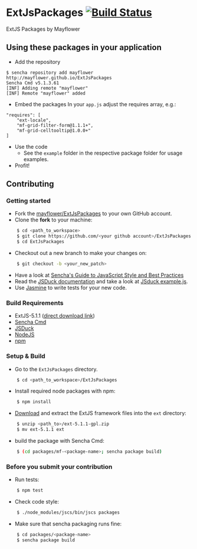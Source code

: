 # ExtJsPackages <a href="https://travis-ci.org/mayflower/ExtJsPackages/"><img src="https://api.travis-ci.org/mayflower/ExtJsPackages.svg" alt="Build Status" style="max-width:100%;"></a>
ExtJS Packages by Mayflower

## Using these packages in your application

* Add the repository
```
$ sencha repository add mayflower http://mayflower.github.io/ExtJsPackages
Sencha Cmd v5.1.3.61
[INF] Adding remote "mayflower"
[INF] Remote "mayflower" added
```
* Embed the packages
In your `app.js` adjust the requires array, e.g.:
```
"requires": [
    "ext-locale",
    "mf-grid-filter-form@1.1.1+",
    "mf-grid-celltooltip@1.0.0+"
]
```
* Use the code
    * See the ```example``` folder in the respective package folder for usage examples.
* Profit!

## Contributing

### Getting started

* Fork the [mayflower/ExtJsPackages](https://github.com/mayflower/ExtJsPackages) to your own GitHub account.
* Clone the **fork** to your machine:

```sh
    $ cd <path_to_workspace>
    $ git clone https://github.com/<your github account>/ExtJsPackages.git
    $ cd ExtJsPackages
```
* Checkout out a new branch to make your changes on:

```sh
    $ git checkout -b <your_new_patch>
```
* Have a look at [Sencha's Guide to JavaScript Style and Best Practices](https://github.com/sencha/code-guidelines)
* Read the [JSDuck documentation](https://github.com/senchalabs/jsduck/wiki) and take a look at [JSduck example.js](https://github.com/senchalabs/jsduck/blob/master/opt/example.js).
* Use [Jasmine](http://jasmine.github.io/) to write tests for your new code.

### Build Requirements

* ExtJS-5.1.1 ([direct download link](http://cdn.sencha.com/ext/gpl/ext-5.1.1-gpl.zip))
* [Sencha Cmd](http://www.sencha.com/products/sencha-cmd/)
* [JSDuck](https://github.com/senchalabs/jsduck)
* [NodeJS](https://nodejs.org/)
* [npm](https://www.npmjs.com/)

### Setup & Build

* Go to the `ExtJsPackages` directory.
```sh
    $ cd <path_to_workspace>/ExtJsPackages
```
* Install required node packages with npm:

```sh
    $ npm install
```
* [Download](http://cdn.sencha.com/ext/gpl/ext-5.1.1-gpl.zip) and extract the ExtJS framework files into the `ext` directory:

```sh
    $ unzip <path_to>/ext-5.1.1-gpl.zip
    $ mv ext-5.1.1 ext
```
* build the package with Sencha Cmd:

```sh
    $ (cd packages/mf-<package-name>; sencha package build)
```

### Before you submit your contribution

* Run tests:

```sh
    $ npm test
```
* Check code style:

```sh
    $ ./node_modules/jscs/bin/jscs packages
```
* Make sure that sencha packaging runs fine:

```sh
    $ cd packages/<package-name>
    $ sencha package build
```

